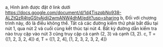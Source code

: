 a,
Hình ảnh được đặt ở link dưới
https://docs.google.com/document/d/1d4TiszqbNo938-ALZtQzR4tgGStyAjdii2wmANW4dhM/edit?usp=sharing
b,
Đối với chương trình này, đó là điều không thể. Tất cả các đường kiểm thử phải bắt đầu tại nút 1, qua nút 2 và cuối cùng kết thúc tại nút 4. Bất kỳ đường dẫn kiểm tra nào truy cập vào nút 3 cũng truy cập cả cạnh (2, 3) và cạnh (3, 2).
c,
T = {[1, 2, 3, 2, 4]}
d,
T = {[1, 2, 4], [1, 2, 3, 2, 3, 2, 4]}
